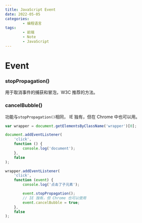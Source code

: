```yaml
---
title: JavaScript Event
date: 2022-05-05
categories:
        - 编程语言
tags:
        - 前端
        - Note
        - JavaScript
---
```


# Event

### stopPropagation()

用于取消事件的捕获和冒泡，W3C 推荐的方法。

### cancelBubble()

功能与`stopPropagation()`相同， IE 独有，但在 Chrome 中也可以用。

```js
var wrapper = document.getElementsByClassName('wrapper')[0];

document.addEventListener(
	'click',
	function () {
		console.log('document');
	},
	false
);

wrapper.addEventListener(
	'click',
	function (event) {
		console.log('点击了子元素');

		event.stopPropagation();
		// IE 独有，但 Chrome 也可以使用
		event.cancelBubble = true;
	},
	false
);
```
